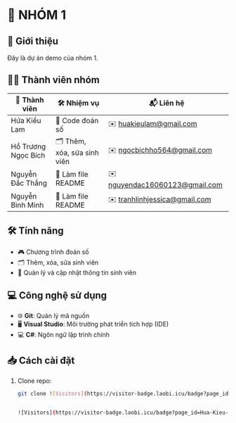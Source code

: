 # 🌟 NHÓM 1

## 🚀 Giới thiệu
 Đây là dự án demo của nhóm 1.

## 🧑‍💻 Thành viên nhóm
| 👤 Thành viên            | 🛠️ Nhiệm vụ                  | 📬 Liên hệ                        |
|--------------------------|-------------------------------|------------------------------------ |
| Hứa Kiều Lam            | 🔢 Code đoán số                | ✉️ huakieulam@gmail.com            |
| Hồ Trương Ngọc Bích     | 🗂 Thêm, xóa, sửa sinh viên    | ✉️ ngocbichho564@gmail.com         |
| Nguyễn Đắc Thắng        | 📄 Làm file README             | ✉️ nguyendac16060123@gmail.com     |
| Nguyễn Bình Minh        | 📄 Làm file README             | ✉️ tranhlinhjessica@gmail.com      |

## 🛠 Tính năng
- 🎮 Chương trình đoán số
- 🗂 Thêm, xóa, sửa sinh viên
- 📄 Quản lý và cập nhật thông tin sinh viên

## 💻 Công nghệ sử dụng
- 🌐 **Git**: Quản lý mã nguồn
- 🖥 **Visual Studio**: Môi trường phát triển tích hợp (IDE)
- 💻 **C#**: Ngôn ngữ lập trình chính

## 📥 Cách cài đặt
1. Clone repo:
   ```bash
   git clone ![Visitors](https://visitor-badge.laobi.icu/badge?page_id=yourusername.CC-MTPTPM_B4)


   ![Visitors](https://visitor-badge.laobi.icu/badge?page_id=Hua-Kieu-Lam.CC-MTPTPM_B4)


